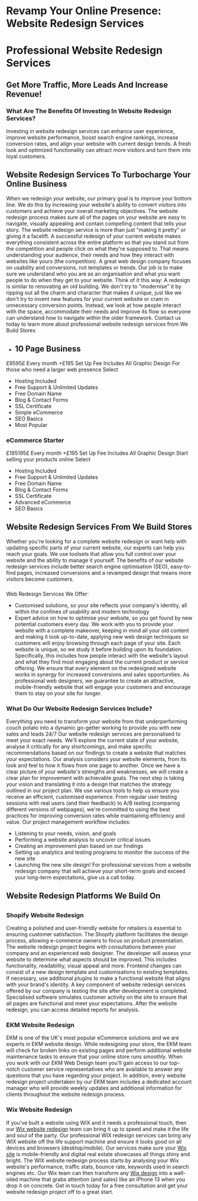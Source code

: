 # Revamp Your Online Presence: Website Redesign Services
# Professional Website Redesign Services
## Get More Traffic, More Leads And Increase Revenue!
### What Are The Benefits Of Investing In Website Redesign Services?

Investing in website redesign services can enhance user experience, improve website performance, boost search engine rankings, increase conversion rates, and align your website with current design trends. A fresh look and optimized functionality can attract more visitors and turn them into loyal customers.
## Website Redesign Services To Turbocharge Your Online Business
When we redesign your website, our primary goal is to improve your bottom line.
We do this by increasing your website's ability to convert visitors into customers and achieve your overall marketing objectives.
The website redesign process makes sure all of the pages on your website are easy to navigate, visually appealing and contain compelling content that tells your story.
The website redesign service is more than just "making it pretty" or giving it a facelift. A successful redesign of your current website makes everything consistent across the entire platform so that you stand out from the competition and people click on what they're supposed to.
That means understanding your audience, their needs and how they interact with websites like yours (the competition).
A great web design company focuses on usability and conversions, not templates or trends. Our job is to make sure we understand who you are as an organisation and what you want people to do when they get to your website.
Think of it this way: A redesign is similar to renovating an old building.
We don't try to "modernise" it by ripping out all the charm and character that makes it unique, just like we don't try to invent new features for your current website or cram in unnecessary conversion points.
Instead, we look at how people interact with the space, accommodate their needs and improve its flow so everyone can understand how to navigate within the older framework.
Contact us today to learn more about professional website redesign services from We Build Stores
 * ## 10 Page Business
£9595£
Every month
+£195 Set Up Fee Includes All Graphic Design
For those who need a larger web presence
Select
 * Hosting Included
 * Free Support & Unlimited Updates
 * Free Domain Name
 * Blog & Contact Forms
 * SSL Certificate
 * Simple eCommerce
 * SEO Basics
 * Most Popular
### eCommerce Starter

£195195£
Every month
+£195 Set Up Fee Includes All Graphic Design
Start selling your products online
Select
 * Hosting Included
 * Free Support & Unlimited Updates
 * Free Domain Name
 * Blog & Contact Forms
 * SSL Certificate
 * Advanced eCommerce
 * SEO Basics
## Website Redesign Services From We Build Stores
Whether you're looking for a complete website redesign or want help with updating specific parts of your current website, our experts can help you reach your goals. We use toolsets that allow you full control over your website and the ability to manage it yourself.
The benefits of our website redesign services include better search engine optimisation (SEO), easy-to-find pages, increased conversions and a revamped design that means more visitors become customers.
###
Web Redesign Services We Offer:
 * Customised solutions, so your site reflects your company's identity, all within the confines of usability and modern technology
 * Expert advice on how to optimise your website, so you get found by new potential customers every day.
We work with you to provide your website with a complete makeover, keeping in mind all your old content and making it look up-to-date, applying new web design techniques so customers will enjoy browsing through each page of your site.
Each website is unique, so we study it before building upon its foundation.
Specifically, this includes how people interact with the website's layout and what they find most engaging about the current product or service offering.
We ensure that every element on the redesigned website works in synergy for increased conversions and sales opportunities.
As professional web designers, we guarantee to create an attractive, mobile-friendly website that will engage your customers and encourage them to stay on your site for longer.
### What Do Our Website Redesign Services Include?

Everything you need to transform your website from that underperforming couch potato into a dynamic go-getter working to provide you with new sales and leads 24/7
Our website redesign services are personalised to meet your exact needs. We'll explore the current state of your website, analyse it critically for any shortcomings, and make specific recommendations based on our findings to create a website that matches your expectations.
Our analysis considers your website elements, from its look and feel to how it flows from one page to another.
Once we have a clear picture of your website's strengths and weaknesses, we will create a clear plan for improvement with achievable goals.
The next step is taking your vision and translating it into a design that matches the strategy outlined in our project plan.
We use various tools to help us ensure you receive an efficient, customised experience. From regular user testing sessions with real users (and their feedback) to A/B testing (comparing different versions of webpages), we're committed to using the best practices for improving conversion rates while maintaining efficiency and value.
Our project management workflow includes:
 * Listening to your needs, vision, and goals
 * Performing a website analysis to uncover critical issues
 * Creating an improvement plan based on our findings
 * Setting up analytics and testing programs to monitor the success of the new site
 * Launching the new site design!
For professional services from a website redesign company that will achieve your short-term goals and exceed your long-term expectations, give us a call today.
## Website Redesign Platforms We Build On
## 
### Shopify Website Redesign
Creating a polished and user-friendly website for retailers is essential to ensuring customer satisfaction. The Shopify platform facilitates the design process, allowing e-commerce owners to focus on product presentation.
The website redesign project begins with consultations between your company and an experienced web designer.
The developer will assess your website to determine what aspects should be improved. This includes functionality, readability, visual appeal and more. Frontend changes can consist of a new design template and customisations to existing templates.
If necessary, use additional plugins to make a functional website that aligns with your brand's identity.
A key component of website redesign services offered by our company is testing the site after development is completed. Specialised software simulates customer activity on the site to ensure that all pages are functional and meet your expectations.
After the website redesign, you can access detailed reports for analysis.
### EKM Website Redesign
EKM is one of the UK's most popular eCommerce solutions and we are experts in EKM website design.
While redesigning your store, the EKM team will check for broken links on existing pages and perform additional website maintenance tasks to ensure that your online store runs smoothly.
When you work with our EKM Web Design team you'll gain access to our top-notch customer service representatives who are available to answer any questions that you have regarding your project.
In addition, every website redesign project undertaken by our EKM team includes a dedicated account manager who will provide weekly updates and additional information for clients throughout the website redesign process.
### Wix Website Redesign
If you've built a website using WIX and it needs a professional touch, then our [Wix website redesign](https://www.webuildstores.co.uk/post/the-ultimate-guide-to-wix-website-design) team can bring it up to speed and make it the life and soul of the party.
Our professional WIX redesign services can bring any WIX website off the life support machine and ensure it looks good on all devices and browsers (desktop/mobile).
Our services make sure your [Wix site](https://www.webuildstores.co.uk/wix-website-design) is mobile-friendly and digital real estate showcases all things shiny and bright.
The WIX website redesign process starts by analysing your Wix website's performance, traffic stats, bounce rate, keywords used in search engines etc.
Our Wix team can then transform any [Wix design](https://www.webuildstores.co.uk/post/advanced-wix-website-design) into a well-oiled machine that grabs attention (and sales) like an iPhone 13 when you drop it on concrete.
Get in touch today for a free consultation and get your website redesign project off to a great start.
